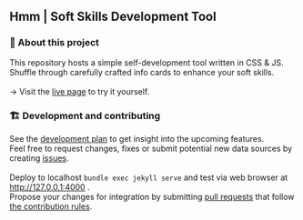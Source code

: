 ## Hmm | Soft Skills Development Tool

### 💚 About this project
This repository hosts a simple self-development tool written in CSS & JS.<br>
Shuffle through carefully crafted info cards to enhance your soft skills.<br>
<br>
→ Visit the [live page](https://igpenguin.github.io/hmm) to try it yourself.<br>

### 🏗 Development and contributing
See the [development plan](https://github.com/IGPenguin/hmm/projects/1) to get insight into the upcoming features.<br>
Feel free to request changes, fixes or submit potential new data sources by creating [issues](https://github.com/IGPenguin/hmm/issues).
<br>
<br>
Deploy to localhost ```bundle exec jekyll serve``` and test via web browser at http://127.0.0.1:4000 .<br>
Propose your changes for integration by submitting [pull requests](https://github.com/IGPenguin/hmm/pulls) that follow [the contribution rules](https://github.com/IGPenguin/hmm/blob/gh-pages/.github/CONTRIBUTING.md "the contribution rules").
